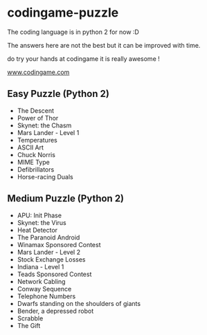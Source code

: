 codingame-puzzle
================
The coding language is in python 2 
for now :D

The answers here are not the best but it can be improved with time. 

do try your hands at codingame it is really awesome ! 

www.codingame.com

Easy Puzzle (Python 2)
-----------
* The Descent
* Power of Thor
* Skynet: the Chasm
* Mars Lander - Level 1
* Temperatures
* ASCII Art
* Chuck Norris
* MIME Type
* Defibrillators
* Horse-racing Duals


Medium Puzzle (Python 2)
------------
* APU: Init Phase
* Skynet: the Virus
* Heat Detector
* The Paranoid Android
* Winamax Sponsored Contest
* Mars Lander - Level 2
* Stock Exchange Losses
* Indiana - Level 1
* Teads Sponsored Contest
* Network Cabling
* Conway Sequence
* Telephone Numbers
* Dwarfs standing on the shoulders of giants
* Bender, a depressed robot
* Scrabble
* The Gift

